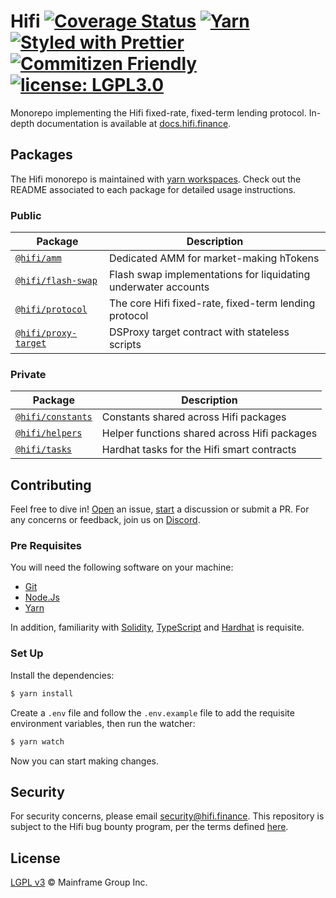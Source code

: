 # Hifi [![Coverage Status](https://coveralls.io/repos/github/hifi-finance/hifi/badge.svg?branch=main)](https://coveralls.io/github/hifi-finance/hifi?branch=main) [![Yarn](https://img.shields.io/badge/maintained%20with-yarn-2d8dbb.svg)](https://yarnpkg.com/) [![Styled with Prettier](https://img.shields.io/badge/code_style-prettier-ff69b4.svg)](https://prettier.io) [![Commitizen Friendly](https://img.shields.io/badge/commitizen-friendly-brightgreen.svg)](http://commitizen.github.io/cz-cli/) [![license: LGPL3.0](https://img.shields.io/badge/license-LGPL3.0-yellow.svg)](https://opensource.org/licenses/lgpl-3.0)

Monorepo implementing the Hifi fixed-rate, fixed-term lending protocol. In-depth documentation is available at [docs.hifi.finance](https://docs.hifi.finance).

## Packages

The Hifi monorepo is maintained with [yarn workspaces](https://yarnpkg.com/features/workspaces). Check out the README
associated to each package for detailed usage instructions.

### Public

| Package                                        | Description                                                    |
| ---------------------------------------------- | -------------------------------------------------------------- |
| [`@hifi/amm`](/packages/amm)                   | Dedicated AMM for market-making hTokens                        |
| [`@hifi/flash-swap`](/packages/flash-swap)     | Flash swap implementations for liquidating underwater accounts |
| [`@hifi/protocol`](/packages/protocol)         | The core Hifi fixed-rate, fixed-term lending protocol          |
| [`@hifi/proxy-target`](/packages/proxy-target) | DSProxy target contract with stateless scripts                 |

### Private

| Package                                  | Description                                  |
| ---------------------------------------- | -------------------------------------------- |
| [`@hifi/constants`](/packages/constants) | Constants shared across Hifi packages        |
| [`@hifi/helpers`](/packages/helpers)     | Helper functions shared across Hifi packages |
| [`@hifi/tasks`](/packages/tasks)         | Hardhat tasks for the Hifi smart contracts   |

## Contributing

Feel free to dive in! [Open](https://github.com/hifi-finance/hifi/issues/new) an issue,
[start](https://github.com/hifi-finance/hifi/discussions/new) a discussion or submit a PR. For any concerns or
feedback, join us on [Discord](https://discord.gg/mhtSRz6).

### Pre Requisites

You will need the following software on your machine:

- [Git](https://git-scm.com/downloads)
- [Node.Js](https://nodejs.org/en/download/)
- [Yarn](https://yarnpkg.com/getting-started/install)

In addition, familiarity with [Solidity](https://soliditylang.org/), [TypeScript](https://typescriptlang.org/) and [Hardhat](https://hardhat.org) is requisite.

### Set Up

Install the dependencies:

```bash
$ yarn install
```

Create a `.env` file and follow the `.env.example` file to add the requisite environment variables, then run the watcher:

```bash
$ yarn watch
```

Now you can start making changes.

## Security

For security concerns, please email [security@hifi.finance](mailto:security@hifi.finance). This repository is subject to the Hifi bug bounty program, per the terms defined [here](https://docs.hifi.finance/getting-started/security#bug-bounty).

## License

[LGPL v3](./LICENSE.md) © Mainframe Group Inc.
